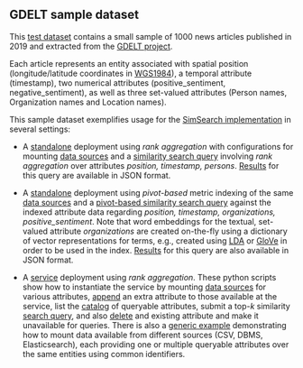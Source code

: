 ## GDELT sample dataset

This [test dataset](sample.csv) contains a small sample of 1000 news articles published in 2019 and extracted from the [GDELT project](https://www.gdeltproject.org/).

Each article represents an entity associated with spatial position (longitude/latitude coordinates in [WGS1984](https://epsg.io/4326)), a temporal attribute (timestamp), two numerical attributes (positive_sentiment, negative_sentiment), as well as three set-valued attributes (Person names, Organization names and Location names). 

This sample dataset exemplifies usage for the [SimSearch implementation](https://github.com/smartdatalake/simsearch) in several settings:

- A [standalone](standalone/) deployment using *rank aggregation* with configurations for mounting [data sources](standalone/sources.json) and a [similarity search query](standalone/search.json) involving *rank aggregation* over attributes *position, timestamp, persons*. [Results](standalone/search_results.json) for this query are available in JSON format.

- A [standalone](standalone/) deployment using *pivot-based* metric indexing of the same [data sources](standalone/sources_pivot.json) and a [pivot-based similarity search query](standalone/search_pivot.json) against the indexed attribute data regarding *position, timestamp, organizations, positive_sentiment*. Note that word embeddings for the textual, set-valued attribute *organizations* are created on-the-fly using a dictionary of vector representations for terms, e.g., created using [LDA](https://web.stanford.edu/class/linguist289/lda.pdf) or [GloVe](https://nlp.stanford.edu/projects/glove/) in order to be used in the index. [Results](standalone/search_pivot_results.json) for this query are also available in JSON format.

- A [service](service/) deployment using *rank aggregation*. These python scripts show how to instantiate the service by mounting [data sources](service/simsearch-gdelt-sources.py) for various attributes, [append](service/simsearch-gdelt-append.py) an extra attribute to those available at the service, list the [catalog](service/simsearch-gdelt-catalog.py) of queryable attributes, submit a top-*k* similarity [search query](service/simsearch-gdelt-query.py), and also [delete](service/simsearch-gdelt-delete.py) and existing attribute and make it unavailable for queries. There is also a [generic example](service/simsearch-multiple-sources.py) demonstrating how to mount data available from different sources (CSV, DBMS, Elasticsearch), each providing one or multiple queryable attributes over the same entities using common identifiers.
